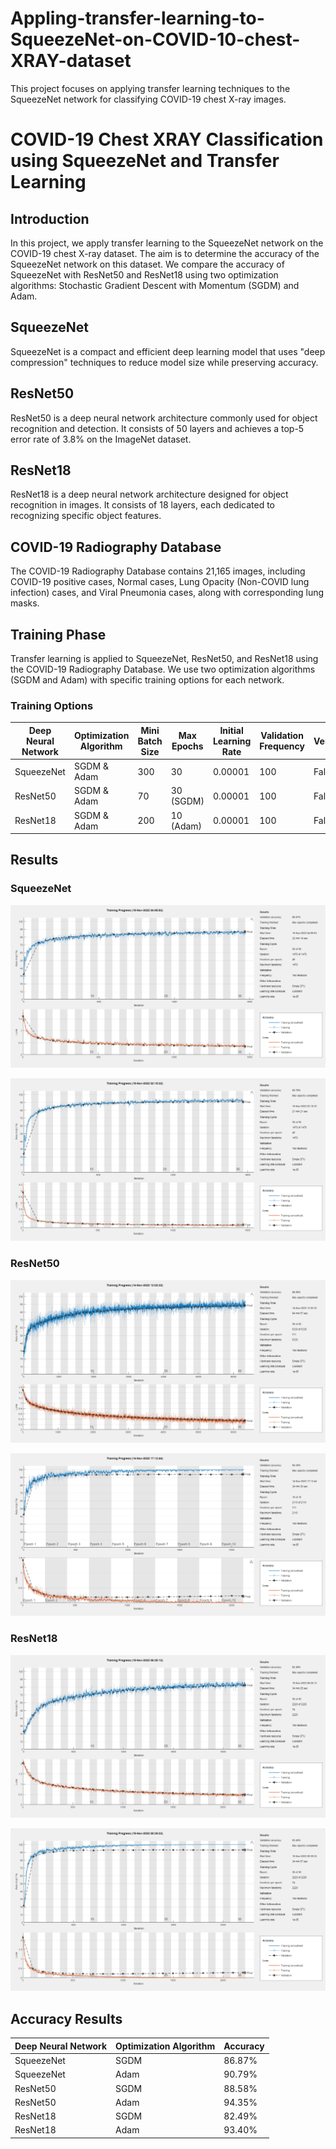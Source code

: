 # Appling-transfer-learning-to-SqueezeNet-on-COVID-10-chest-XRAY-dataset
This project focuses on applying transfer learning techniques to the SqueezeNet network for classifying COVID-19 chest X-ray images.
# COVID-19 Chest XRAY Classification using SqueezeNet and Transfer Learning

## Introduction
In this project, we apply transfer learning to the SqueezeNet network on the COVID-19 chest X-ray dataset. The aim is to determine the accuracy of the SqueezeNet network on this dataset. We compare the accuracy of SqueezeNet with ResNet50 and ResNet18 using two optimization algorithms: Stochastic Gradient Descent with Momentum (SGDM) and Adam.

## SqueezeNet
SqueezeNet is a compact and efficient deep learning model that uses "deep compression" techniques to reduce model size while preserving accuracy.

## ResNet50
ResNet50 is a deep neural network architecture commonly used for object recognition and detection. It consists of 50 layers and achieves a top-5 error rate of 3.8% on the ImageNet dataset.

## ResNet18
ResNet18 is a deep neural network architecture designed for object recognition in images. It consists of 18 layers, each dedicated to recognizing specific object features.

## COVID-19 Radiography Database
The COVID-19 Radiography Database contains 21,165 images, including COVID-19 positive cases, Normal cases, Lung Opacity (Non-COVID lung infection) cases, and Viral Pneumonia cases, along with corresponding lung masks.

## Training Phase
Transfer learning is applied to SqueezeNet, ResNet50, and ResNet18 using the COVID-19 Radiography Database. We use two optimization algorithms (SGDM and Adam) with specific training options for each network.

### Training Options

| Deep Neural Network   | Optimization Algorithm | Mini Batch Size | Max Epochs | Initial Learning Rate | Validation Frequency | Verbose | Shuffle | Validation Data |
|-----------------------|------------------------|-----------------|------------|-----------------------|----------------------|---------|---------|-----------------|
| SqueezeNet            | SGDM & Adam            | 300             | 30         | 0.00001               | 100                  | False   | Every-epoch | 30%             |
| ResNet50              | SGDM & Adam            | 70              | 30 (SGDM)  | 0.00001               | 100                  | False   | Every-epoch | 30%             |
| ResNet18              | SGDM & Adam            | 200             | 10 (Adam)  | 0.00001               | 100                  | False   | Every-epoch | 30%             |

## Results

### SqueezeNet

![SqueezeNet with SGDM Optimization Algorithm, Epoch: 30](Results/squeeznet.png)

![SqueezeNet with Adam Optimization Algorithm, Epoch: 30](Results/squeeznet_with_adam.png)

### ResNet50

![ResNet50 with SGDM Optimization Algorithm, Epoch: 30](Results/ResNet50.png)

![ResNet50 with Adam Optimization Algorithm, Epoch: 10](Results/ResNet50_with_adam.png)

### ResNet18

![ResNet18 with SGDM Optimization Algorithm, Epoch: 30](Results/ResNet18.png)

![ResNet18 with Adam Optimization Algorithm, Epoch: 30](Results/ResNet-18_with_adam.png)

## Accuracy Results

| Deep Neural Network | Optimization Algorithm | Accuracy   |
|---------------------|------------------------|------------|
| SqueezeNet          | SGDM                   | 86.87%     |
| SqueezeNet          | Adam                   | 90.79%     |
| ResNet50            | SGDM                   | 88.58%     |
| ResNet50            | Adam                   | 94.35%     |
| ResNet18            | SGDM                   | 82.49%     |
| ResNet18            | Adam                   | 93.40%     |
